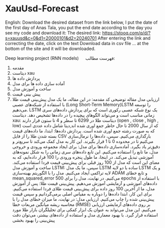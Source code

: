 ﻿# XauUsd-Forecast
English:
Download the desired dataset from the link below, I put the date of the first day of Anas Tala, you put the end date according to the day you see my code and download it:
The desired link: https://stooq.com/q/d/?s=xauusd&c=0&d1=20000101&d2=20240701
After entering the link and correcting the date, click on the text Download data in csv file ... at the bottom of the site and it will be downloaded.

Deep learning project
(RNN models)
 
   فهرست مطالب:

1.	مقدمه
2.	دیتاست xau
3.	پردازش داده ها
4.	آماده سازی داده ها برای مدل
5.	ساخت و آموزش مدل
6.	پیش بینی قیمت
7.	ارزیابی مدل 
مقاله توضیحی کد
مقدمه:
در این مقاله، ما یک مدل پیش‌بینی قیمت طلا با استفاده از شبکه‌های عصبی
(Long Short-Term Memory)LSTM را توسعه می‌دهیم. LSTM یک نوع شبکه عصبی رکوری است که برای پردازش داده‌های سری زمانی مناسب است و می‌تواند الگوهای پیچیده را در داده‌ها تشخیص دهد.
دیتاست xau:
دیتاست طلا در 6299 تا سطر و 4 تا ستون قرار دارند (open , close , high , low) که از سال 2000 تا حال حاظر  جمع اوری شده اند,دیتا شامل داده عددی است که به صورت رشته جمع اوری شده است.
پردازش داده‌ها:
ابتدا، ما داده‌های قیمت بسته شدن طلا را از فایل CSV بارگذاری می‌کنیم. سپس، داده‌ها را نرمال‌سازی می‌کنیم تا در محدوده 0 تا 1 قرار بگیرند. این کار به مدل کمک می‌کند تا سریع‌تر و دقیق‌تر یاد بگیرد.
آماده‌سازی داده‌ها برای مدل:
برای ایجاد مجموعه ورودی و خروجی مدل، ما تابع  را استفاده می‌کنیم. این تابع داده‌های سری زمانی را به شکل نمونه‌های آموزشی تبدیل می‌کند. در اینجا، ما طول پنجره ورودی را 100 قرار داده‌ایم، که به معنای این است که مدل از 100 روز قبلی برای پیش‌بینی قیمت فردا استفاده می‌کند.
ساخت و آموزش مدل LSTM:
سپس، ما یک مدل LSTM ساده با دو لایه LSTM و یک لایه تراکمی ایجاد می‌کنیم. مدل را با الگوریتم بهینه‌سازی ADAM و تابع خطای mean_squared_error می‌کنیم. در نهایت، مدل را برای 500  epochs با استفاده از داده‌های آموزشی و آزمایشی آموزش می‌دهیم.
پیش‌بینی قیمت طلا:
پس از آموزش مدل، ما از آخرین 100 روز داده برای پیش‌بینی قیمت طلای فردا استفاده می‌کنیم. برای این کار، ابتدا داده‌ها را دوباره به مقیاس اصلی برمی‌گردانیم و سپس قیمت پیش‌بینی شده را چاپ می‌کنیم.
ارزیابی مدل:
در نهایت، ما میزان خطای مدل را با محاسبه ریشه میانگین مربعات خطا (RMSE) بر روی داده‌های آزمایشی ارزیابی می‌کنیم.
این مدل می‌تواند به عنوان یک ابزار کمکی برای تحلیلگران بازار طلا مورد استفاده قرار گیرد. با بهبود معماری مدل و استفاده از داده‌های بیشتر، می‌توان دقت پیش‌بینی را بهبود بخشی

 
